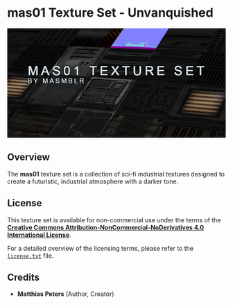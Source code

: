 # mas01 Texture Set - Unvanquished

![preview](readme_files/preview.jpg)

## Overview

The **mas01** texture set is a collection of sci-fi industrial textures designed to create a futuristic, industrial atmosphere with a darker tone.

## License

This texture set is available for non-commercial use under the terms of the **[Creative Commons Attribution-NonCommercial-NoDerivatives 4.0 International License](https://creativecommons.org/licenses/by-nc-nd/4.0/)**.

For a detailed overview of the licensing terms, please refer to the [`license.txt`](LICENSE.txt) file.

## Credits

- **Matthias Peters** (Author, Creator)

